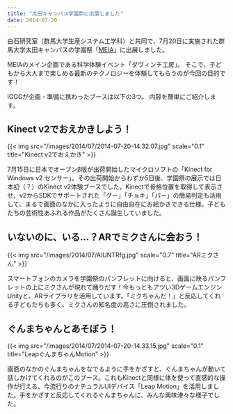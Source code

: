 ```yaml
---
title: "太田キャンパス学園祭に出展しました"
date: 2014-07-20
---
```


白石研究室（群馬大学生産システム工学科）と共同で、7月20日に実施された群馬大学太田キャンパスの学園祭「[MEIA](http://www.ps.eng.gunma-u.ac.jp/meia6.html)」に出展しました。

MEIAのメイン企画である科学体験イベント「ダヴィンチ工房」。
そこで、子どもから大人まで楽しめる最新のテクノロジーを体験してもらうのが今回の目的です！

IGGGが企画・準備に携わったブースは以下の3つ。
内容を簡単にご紹介します。

## Kinect v2でおえかきしよう！

{{< img src="/images/2014/07/2014-07-20-14.32.07.jpg" scale="0.1" title="Kinect v2でおえかき" >}}

7月15日に日本でオープンβ版が出荷開始したマイクロソフトの「Kinect for Windows v2 センサー」。その出荷開始からわずか5日後、学園祭の展示では日本初（？）のKinect v2体験ブースでした。Kinectで骨格位置を取得して表示させ、v2からSDKでサポートされた「グー」「チョキ」「パー」の簡易判定も活用して、まるで画面のなかに入ったように自由自在にお絵かきできる仕様。子どもたちの芸術性あふれる作品がたくさん誕生していました。

## いないのに、いる…？ARでミクさんに会おう！

{{< img src="/images/2014/07/AlUNTRfg.jpg" scale="0.7" title="ARミクさん" >}}

スマートフォンのカメラを学園祭のパンフレットに向けると、画面に映るパンフレットの上にミクさんが現れて踊りだす！今もっともアツい3DゲームエンジンUnityと、ARライブラリを活用しています。「ミクちゃんだ！」と反応してくれる子どもたちも多く、ミクさんの知名度の高さに圧倒されました。

## ぐんまちゃんとあそぼう！

{{< img src="/images/2014/07/2014-07-20-14.33.15.jpg" scale="0.1" title="LeapぐんまちゃんMotion" >}}

画面のなかのぐんまちゃんをなでるように手をかざすと、ぐんまちゃんが動いて話しかけてくれるのがこのブース。これもKinectと同様に体を使って直感的な操作が行える、今流行りのナチュラルUIデバイス「Leap Motion」を活用しました。手をかざすと反応してくれるぐんまちゃんに、みんな興味津々な様子でした。

